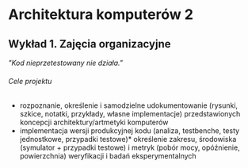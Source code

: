 # Architektura komputerów 2

## Wykład 1. Zajęcia organizacyjne

_"Kod nieprzetestowany nie działa."_

###### Cele projektu
* rozpoznanie, określenie i samodzielne udokumentowanie (rysunki, szkice, notatki, przykłady, własne implementacje) przedstawionych koncepcji architektury/artmetyki komputerów
* implementacja wersji produkcyjnej kodu (analiza, testbenche, testy jednostkowe, przypadki testowe)* określenie zakresu, środowiska (symulator + przypadki testowe) i metryk (pobór mocy, opóźnienie, powierzchnia) weryfikacji i badań eksperymentalnych
